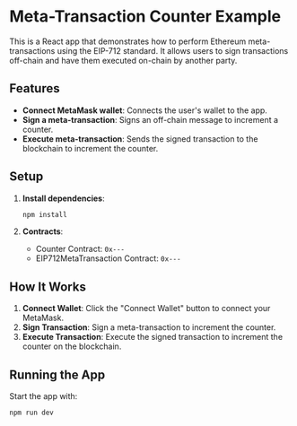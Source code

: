 # Meta-Transaction Counter Example

This is a React app that demonstrates how to perform Ethereum meta-transactions using the EIP-712 standard. It allows users to sign transactions off-chain and have them executed on-chain by another party.

## Features

- **Connect MetaMask wallet**: Connects the user's wallet to the app.
- **Sign a meta-transaction**: Signs an off-chain message to increment a counter.
- **Execute meta-transaction**: Sends the signed transaction to the blockchain to increment the counter.

## Setup

1. **Install dependencies**:

   ```bash
   npm install
   ```

2. **Contracts**:
   - Counter Contract: `0x---`
   - EIP712MetaTransaction Contract: `0x---`

## How It Works

1. **Connect Wallet**: Click the "Connect Wallet" button to connect your MetaMask.
2. **Sign Transaction**: Sign a meta-transaction to increment the counter.
3. **Execute Transaction**: Execute the signed transaction to increment the counter on the blockchain.

## Running the App

Start the app with:

```bash
npm run dev
```
